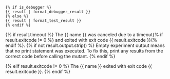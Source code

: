 ```
{% if is_debugger %}
{{ result | format_debugger_result }}
{% else %}
{{ result | format_test_result }}
{% endif %}
```
{% if result.timeout %}
The {{ name }} was canceled due to a timeout{% if result.exitcode != 0 %} and exited with exit code {{ result.exitcode }}{% endif %}.
{% if not result.output.strip() %}
Empty experiment output means that no print statement was executed. To fix this, print any results from the correct code before calling the mutant.
{% endif %}

{% elif result.exitcode != 0 %}
The {{ name }} exited with exit code {{ result.exitcode }}.
{% endif %}
